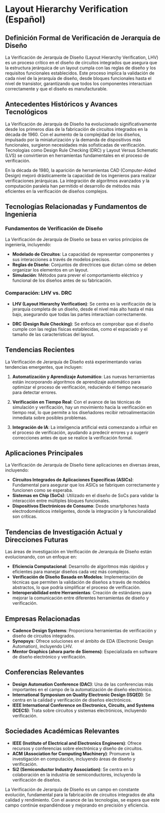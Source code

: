 # Layout Hierarchy Verification (Español)

## Definición Formal de Verificación de Jerarquía de Diseño

La Verificación de Jerarquía de Diseño (Layout Hierarchy Verification, LHV) es un proceso crítico en el diseño de circuitos integrados que asegura que la estructura jerárquica de un layout cumpla con las reglas de diseño y los requisitos funcionales establecidos. Este proceso implica la validación de cada nivel de la jerarquía de diseño, desde bloques funcionales hasta el nivel de transistor, garantizando que todos los componentes interactúan correctamente y que el diseño es manufacturable.

## Antecedentes Históricos y Avances Tecnológicos

La Verificación de Jerarquía de Diseño ha evolucionado significativamente desde los primeros días de la fabricación de circuitos integrados en la década de 1960. Con el aumento de la complejidad de los diseños, impulsado por la miniaturización y la demanda de dispositivos más funcionales, surgieron necesidades más sofisticadas de verificación. Tecnologías como Design Rule Checking (DRC) y Layout Versus Schematic (LVS) se convirtieron en herramientas fundamentales en el proceso de verificación.

En la década de 1980, la aparición de herramientas CAD (Computer-Aided Design) mejoró drásticamente la capacidad de los ingenieros para realizar verificaciones jerárquicas. La integración de algoritmos avanzados y la computación paralela han permitido el desarrollo de métodos más eficientes en la verificación de diseños complejos.

## Tecnologías Relacionadas y Fundamentos de Ingeniería

### Fundamentos de Verificación de Diseño

La Verificación de Jerarquía de Diseño se basa en varios principios de ingeniería, incluyendo:

- **Modelado de Circuitos**: La capacidad de representar componentes y sus interacciones a través de modelos precisos.
- **Reglas de Diseño**: Conjuntos de directrices que dictan cómo se deben organizar los elementos en un layout.
- **Simulación**: Métodos para prever el comportamiento eléctrico y funcional de los diseños antes de su fabricación.

### Comparación: LHV vs. DRC

- **LHV (Layout Hierarchy Verification)**: Se centra en la verificación de la jerarquía completa de un diseño, desde el nivel más alto hasta el más bajo, asegurando que todas las partes interactúan correctamente.
  
- **DRC (Design Rule Checking)**: Se enfoca en comprobar que el diseño cumple con las reglas físicas establecidas, como el espaciado y el tamaño de las características del layout.

## Tendencias Recientes

La Verificación de Jerarquía de Diseño está experimentando varias tendencias emergentes, que incluyen:

1. **Automatización y Aprendizaje Automático**: Las nuevas herramientas están incorporando algoritmos de aprendizaje automático para optimizar el proceso de verificación, reduciendo el tiempo necesario para detectar errores.
   
2. **Verificación en Tiempo Real**: Con el avance de las técnicas de simulación y verificación, hay un movimiento hacia la verificación en tiempo real, lo que permite a los diseñadores recibir retroalimentación inmediata sobre posibles problemas.

3. **Integración de IA**: La inteligencia artificial está comenzando a influir en el proceso de verificación, ayudando a predecir errores y a sugerir correcciones antes de que se realice la verificación formal.

## Aplicaciones Principales

La Verificación de Jerarquía de Diseño tiene aplicaciones en diversas áreas, incluyendo:

- **Circuitos Integrados de Aplicaciones Específicas (ASICs)**: Fundamental para asegurar que los ASICs se fabriquen correctamente y funcionen como se esperaba.
- **Sistemas en Chip (SoCs)**: Utilizado en el diseño de SoCs para validar la interacción entre múltiples bloques funcionales.
- **Dispositivos Electrónicos de Consumo**: Desde smartphones hasta electrodomésticos inteligentes, donde la integración y la funcionalidad son críticas.

## Tendencias de Investigación Actual y Direcciones Futuras

Las áreas de investigación en Verificación de Jerarquía de Diseño están evolucionando, con un enfoque en:

- **Eficiencia Computacional**: Desarrollo de algoritmos más rápidos y eficientes para manejar diseños cada vez más complejos.
- **Verificación de Diseño Basada en Modelos**: Implementación de técnicas que permiten la validación de diseños a través de modelos abstractos, lo que podría simplificar el proceso de verificación.
- **Interoperabilidad entre Herramientas**: Creación de estándares para mejorar la comunicación entre diferentes herramientas de diseño y verificación.

## Empresas Relacionadas

- **Cadence Design Systems**: Proporciona herramientas de verificación y diseño de circuitos integrados.
- **Synopsys**: Ofrece soluciones en el ámbito de EDA (Electronic Design Automation), incluyendo LHV.
- **Mentor Graphics (ahora parte de Siemens)**: Especializada en software de diseño electrónico y verificación.

## Conferencias Relevantes

- **Design Automation Conference (DAC)**: Una de las conferencias más importantes en el campo de la automatización de diseño electrónico.
- **International Symposium on Quality Electronic Design (ISQED)**: Se centra en la calidad y verificación de diseños electrónicos.
- **IEEE International Conference on Electronics, Circuits, and Systems (ICECS)**: Trata sobre circuitos y sistemas electrónicos, incluyendo verificación.

## Sociedades Académicas Relevantes

- **IEEE (Institute of Electrical and Electronics Engineers)**: Ofrece recursos y conferencias sobre electrónica y diseño de circuitos.
- **ACM (Association for Computing Machinery)**: Promueve la investigación en computación, incluyendo áreas de diseño y verificación.
- **Si2 (Semiconductor Industry Association)**: Se centra en la colaboración en la industria de semiconductores, incluyendo la verificación de diseños.

La Verificación de Jerarquía de Diseño es un campo en constante evolución, fundamental para la fabricación de circuitos integrados de alta calidad y rendimiento. Con el avance de las tecnologías, se espera que este campo continúe expandiéndose y mejorando en precisión y eficiencia.